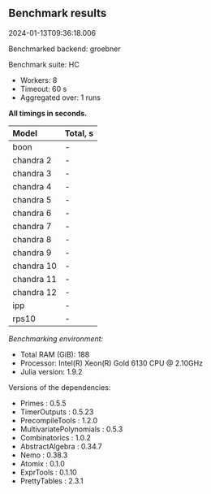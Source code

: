 ## Benchmark results

2024-01-13T09:36:18.006

Benchmarked backend: groebner

Benchmark suite: HC

- Workers: 8
- Timeout: 60 s
- Aggregated over: 1 runs

**All timings in seconds.**

|Model|Total, s|
|:----|---|
|boon| - |
|chandra 2| - |
|chandra 3| - |
|chandra 4| - |
|chandra 5| - |
|chandra 6| - |
|chandra 7| - |
|chandra 8| - |
|chandra 9| - |
|chandra 10| - |
|chandra 11| - |
|chandra 12| - |
|ipp| - |
|rps10| - |

*Benchmarking environment:*

* Total RAM (GiB): 188
* Processor: Intel(R) Xeon(R) Gold 6130 CPU @ 2.10GHz
* Julia version: 1.9.2

Versions of the dependencies:

* Primes : 0.5.5
* TimerOutputs : 0.5.23
* PrecompileTools : 1.2.0
* MultivariatePolynomials : 0.5.3
* Combinatorics : 1.0.2
* AbstractAlgebra : 0.34.7
* Nemo : 0.38.3
* Atomix : 0.1.0
* ExprTools : 0.1.10
* PrettyTables : 2.3.1
